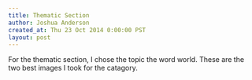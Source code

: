 ```yaml
---
title: Thematic Section
author: Joshua Anderson
created_at: Thu 23 Oct 2014 0:00:00 PST
layout: post
---
```

For the thematic section, I chose the topic the word world.
These are the two best images I took for the catagory.

<img class="post-image" src="https://s3.amazonaws.com/xatigo/word-can.jpg" alt="">

<img class="post-image" src="https://s3.amazonaws.com/xatigo/word-vending.jpg" alt="">
